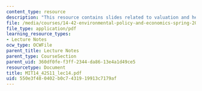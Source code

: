 ```yaml
---
content_type: resource
description: "This resource contains slides related to valuation and hedonics.\r\n"
file: /media/courses/14-42-environmental-policy-and-economics-spring-2011/550e3f480402b0c7431919913c7179af_MIT14_42S11_lec14.pdf
file_type: application/pdf
learning_resource_types:
- Lecture Notes
ocw_type: OCWFile
parent_title: Lecture Notes
parent_type: CourseSection
parent_uid: 360df0fe-f3ff-2344-da86-13e4a1d49ce5
resourcetype: Document
title: MIT14_42S11_lec14.pdf
uid: 550e3f48-0402-b0c7-4319-19913c7179af
---
```

